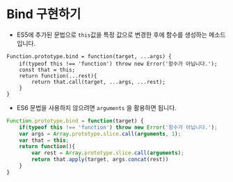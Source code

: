 # Bind 구현하기

- ES5에 추가된 문법으로 `this`값을 특정 값으로 변경한 후에 함수를 생성하는 메소드입니다.

```jade
Function.prototype.bind = function(target, ...args) {
	if(typeof this !== 'function') throw new Error('함수가 아닙니다.');
  	const that = this;
  	return function(...rest){
    	return that.call(target, ...args, ...rest);
    }
}
```

- ES6 문법을 사용하지 않으려면 `arguments` 을 활용하면 됩니다.

```js
Function.prototype.bind = function(target) {
	if(typeof this !== 'function') throw new Error('함수가 아닙니다.');
    var args = Array.prototype.slice.call(arguments, 1);
    var that = this;
  	return function(){
        var rest = Array.prototype.slice.call(arguments);
        return that.apply(target, args.concat(rest))
    } 
}
```

